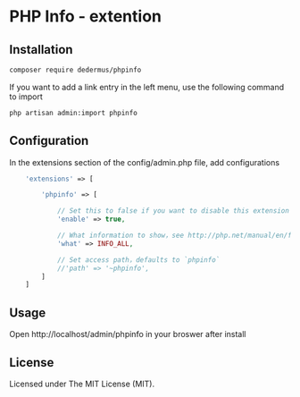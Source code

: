 PHP Info - extention
====================

Installation
------------

```bash
composer require dedermus/phpinfo
```

If you want to add a link entry in the left menu, use the following command to import

```bash
php artisan admin:import phpinfo
```

Configuration
-------------

In the extensions section of the config/admin.php file, add configurations
```php
    'extensions' => [

        'phpinfo' => [

            // Set this to false if you want to disable this extension
            'enable' => true,

            // What information to show，see http://php.net/manual/en/function.phpinfo.php#refsect1-function.phpinfo-parameters
            'what' => INFO_ALL,

            // Set access path，defaults to `phpinfo`
            //'path' => '~phpinfo',
        ]
    ]
```

Usage
-----
Open http://localhost/admin/phpinfo in your broswer after install


License
-------
Licensed under The MIT License (MIT).
